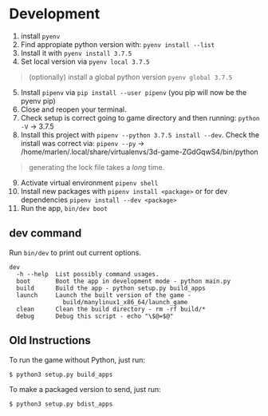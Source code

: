 # Development
1. install `pyenv`
2. Find appropiate python version with:
`pyenv install --list`
3. Install it with `pyenv install 3.7.5`
4. Set local version via `pyenv local 3.7.5`
> (optionally) install a global python version `pyenv global 3.7.5`
5. Install `pipenv` via `pip install --user pipenv` (you pip will now be the pyenv pip)
6. Close and reopen your terminal.
7. Check setup is correct going to game directory and then running:
  `python -V` -> 3.7.5
8. Install this project with `pipenv --python 3.7.5 install --dev`. Check
the install was correct via:
  `pipenv --py` -> /home/marlen/.local/share/virtualenvs/3d-game-ZGdGqwS4/bin/python
> generating the lock file takes a _long_ time.
9. Activate virtual environment `pipenv shell`
10. Install new packages with `pipenv install <package>` or for dev dependencies `pipenv install --dev <package>`
11. Run the app, `bin/dev boot`

## dev command
Run `bin/dev` to print out current options.
```
dev
  -h --help  List possibly command usages.
  boot       Boot the app in development mode - python main.py
  build      Build the app - python setup.py build_apps
  launch     Launch the built version of the game -
               build/manylinux1_x86_64/launch_game
  clean      Clean the build directory - rm -rf build/*
  debug      Debug this script - echo "\$@=$@"

```


## Old Instructions

To run the game without Python, just run:

`$ python3 setup.py build_apps`

To make a packaged version to send, just run:

`$ python3 setup.py bdist_apps`
